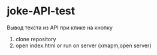 <h1>joke-API-test</h1>
Вывод текста из API при клике на кнопку
<ol>
<li>clone repository</li>
<li>open index.html or run on server (xmapm,open server)</li>
</ol>
